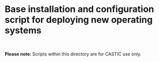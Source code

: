 <h1>Base installation and configuration script for deploying new operating systems</h1><br>
<p><strong>Please note: </strong> Scripts within this directory are for CASTIC use only. 
</p>

